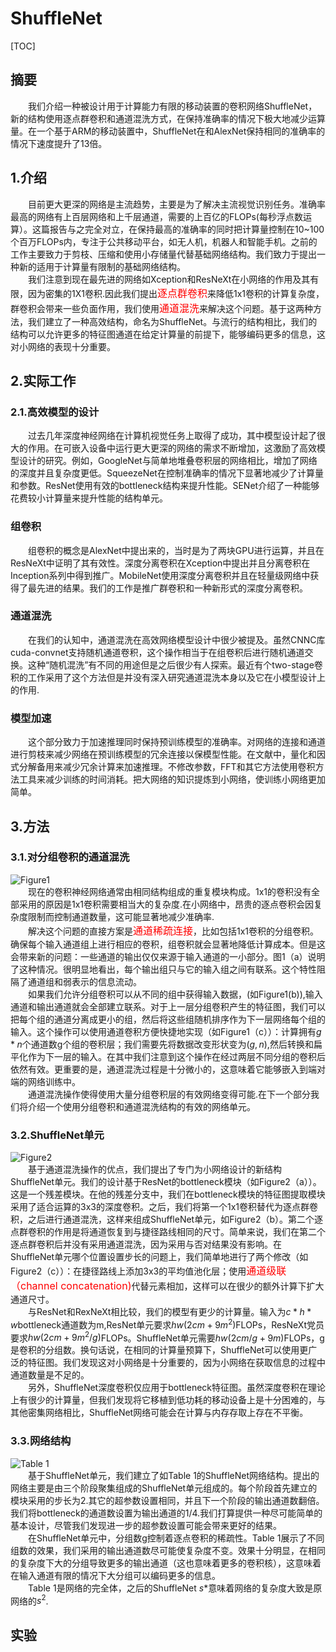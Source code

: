 # ShuffleNet

[TOC]

## 摘要

&emsp;&emsp;我们介绍一种被设计用于计算能力有限的移动装置的卷积网络ShuffleNet，新的结构使用逐点群卷积和通道混洗方式，在保持准确率的情况下极大地减少运算量。在一个基于ARM的移动装置中，ShuffleNet在和AlexNet保持相同的准确率的情况下速度提升了13倍。

## 1.介绍

&emsp;&emsp;目前更大更深的网络是主流趋势，主要是为了解决主流视觉识别任务。准确率最高的网络有上百层网络和上千层通道，需要的上百亿的FLOPs(每秒浮点数运算）。这篇报告与之完全对立，在保持最高的准确率的同时把计算量控制在10~100个百万FLOPs内，专注于公共移动平台，如无人机，机器人和智能手机。之前的工作主要致力于剪枝、压缩和使用小存储量代替基础网络结构。我们致力于提出一种新的适用于计算量有限制的基础网络结构。  
&emsp;&emsp;我们注意到现在最先进的网络如Xception和ResNeXt在小网络的作用及其有限，因为密集的1X1卷积.因此我们提出<font color=#ff000 size=3>逐点群卷积</font>来降低1x1卷积的计算复杂度，群卷积会带来一些负面作用，我们使用<font color=#ff000 size=3>通道混洗</font>来解决这个问题。基于这两种方法，我们建立了一种高效结构，命名为ShuffleNet。与流行的结构相比，我们的结构可以允许更多的特征图通道在给定计算量的前提下，能够编码更多的信息，这对小网络的表现十分重要。

## 2.实际工作

### 2.1.高效模型的设计

&emsp;&emsp;过去几年深度神经网络在计算机视觉任务上取得了成功，其中模型设计起了很大的作用。在可嵌入设备中运行更大更深的网络的需求不断增加，这激励了高效模型设计的研究。例如，GoogleNet与简单地堆叠卷积层的网络相比，增加了网络的深度并且复杂度更低。SqueezeNet在控制准确率的情况下显著地减少了计算量和参数。ResNet使用有效的bottleneck结构来提升性能。SENet介绍了一种能够花费较小计算量来提升性能的结构单元。

### 组卷积

&emsp;&emsp;组卷积的概念是AlexNet中提出来的，当时是为了两块GPU进行运算，并且在ResNeXt中证明了其有效性。深度分离卷积在Xception中提出并且分离卷积在Inception系列中得到推广。MobileNet使用深度分离卷积并且在轻量级网络中获得了最先进的结果。我们的工作是推广群卷积和一种新形式的深度分离卷积。

### 通道混洗

&emsp;&emsp;在我们的认知中，通道混洗在高效网络模型设计中很少被提及。虽然CNNC库cuda-convnet支持随机通道卷积，这个操作相当于在组卷积后进行随机通道交换。这种“随机混洗”有不同的用途但是之后很少有人探索。最近有个two-stage卷积的工作采用了这个方法但是并没有深入研究通道混洗本身以及它在小模型设计上的作用.

### 模型加速

&emsp;&emsp;这个部分致力于加速推理同时保持预训练模型的准确率。对网络的连接和通道进行剪枝来减少网络在预训练模型的冗余连接以保模型性能。在文献中，量化和因式分解备用来减少冗余计算来加速推理。不修改参数，FFT和其它方法使用卷积方法工具来减少训练的时间消耗。把大网络的知识提炼到小网络，使训练小网络更加简单。

## 3.方法

### 3.1.对分组卷积的通道混洗

![Figure1](https://github.com/holyhond/Interview-question-collection/blob/master/picture/ShuffleNet_figure_1.png)  
&emsp;&emsp;现在的卷积神经网络通常由相同结构组成的重复模块构成。1x1的卷积没有全部采用的原因是1x1卷积需要相当大的复杂度.在小网络中，昂贵的逐点卷积会因复杂度限制而控制通道数量，这可能显著地减少准确率.  
&emsp;&emsp;解决这个问题的直接方案是<font color=#ff000 size=3>通道稀疏连接</font>，比如包括1x1卷积的分组卷积。确保每个输入通道组上进行相应的卷积，组卷积就会显著地降低计算成本。但是这会带来新的问题：一些通道的输出仅仅来源于输入通道的一小部分。图1（a）说明了这种情况。很明显地看出，每个输出组只与它的输入组之间有联系。这个特性阻隔了通道组和弱表示的信息流动。  
&emsp;&emsp;如果我们允许分组卷积可以从不同的组中获得输入数据，(如Figure1(b)),输入通道和输出通道就会全部建立联系。对于上一层分组卷积产生的特征图，我们可以把每个组的通道分离成更小的组，然后将这些组随机排序作为下一层网络每个组的输入。这个操作可以使用通道卷积方便快捷地实现（如Figure1（c））：计算拥有$g*n$个通道数g个组的卷积层；我们需要先将数据改变形状变为$(g,n)$,然后转换和扁平化作为下一层的输入。在其中我们注意到这个操作在经过两层不同分组的卷积后依然有效。更重要的是，通道混洗过程是十分微小的，这意味着它能够嵌入到端对端的网络训练中。  
&emsp;&emsp;通道混洗操作使得使用大量分组卷积层的有效网络变得可能.在下一个部分我们将介绍一个使用分组卷积和通道混洗结构的有效的网络单元。

### 3.2.ShuffleNet单元

![Figure2](https://github.com/holyhond/Interview-question-collection/blob/master/picture/ShuffleNet_figure_2.png)  
&emsp;&emsp;基于通道混洗操作的优点，我们提出了专门为小网络设计的新结构ShuffleNet单元。我们的设计基于ResNet的bottleneck模块（如Figure2（a））。这是一个残差模块。在他的残差分支中，我们在bottleneck模块的特征图提取模块采用了适合运算的3x3的深度卷积。之后，我们将第一个1x1卷积替代为逐点群卷积，之后进行通道混洗，这样来组成ShuffleNet单元，如Figure2（b）。第二个逐点群卷积的作用是将通道恢复到与捷径路线相同的尺寸。简单来说，我们在第二个逐点群卷积后并没有采用通道混洗，因为采用与否对结果没有影响。在ShuffleNet单元哪个位置设置步长的问题上，我们简单地进行了两个修改（如Figure2（c））：在捷径路线上添加3x3的平均值池化层；使用<font color=#ff000 size=3>通道级联（channel concatenation)</font>代替元素相加，这样可以在很少的额外计算下扩大通道尺寸。  
&emsp;&emsp;与ResNet和RexNeXt相比较，我们的模型有更少的计算量。输入为$c*h*w$bottleneck通道数为m,ResNet单元要求$hw(2cm+9m^2)$FLOPs，ResNeXt党员要求$hw(2cm+9m^2/g)$FLOPs。ShuffleNet单元需要$hw(2cm/g+9m)$FLOPs，g是卷积的分组数。换句话说，在相同的计算量预算下，ShuffleNet可以使用更广泛的特征图。我们发现这对小网络是十分重要的，因为小网络在获取信息的过程中通道数量是不足的。  
&emsp;&emsp;另外，ShuffleNet深度卷积仅应用于bottleneck特征图。虽然深度卷积在理论上有很少的计算量，但我们发现将它移植到低功耗的移动设备上是十分困难的，与其他密集网络相比，ShuffleNet网络可能会在计算与内存存取上存在不平衡。

### 3.3.网络结构

![Table 1](https://github.com/holyhond/Interview-question-collection/blob/master/picture/ShuffleNet_table_1.png)  
&emsp;&emsp;基于ShuffleNet单元，我们建立了如Table 1的ShuffleNet网络结构。提出的网络主要是由三个阶段聚集组成的ShuffleNet单元组成的。每个阶段首先建立的模块采用的步长为2.其它的超参数设置相同，并且下一个阶段的输出通道数翻倍。我们将bottleneck的通道数设置为输出通道的1/4.我们打算提供一种尽可能简单的基本设计，尽管我们发现进一步的超参数设置可能会带来更好的结果。  
&emsp;&emsp;在ShuffleNet单元中，分组数g控制着逐点卷积的稀疏性。Table 1展示了不同组数的效果，我们采用的输出通道数尽可能使复杂度不变。效果十分明显，在相同的复杂度下大的分组导致更多的输出通道（这也意味着更多的卷积核），这意味着在输入通道有限的情况下大分组可以编码更多的信息。  
&emsp;&emsp;Table 1是网络的完全体，之后的ShuffleNet $s*$意味着网络的复杂度大致是原网络的$s^2$.

## 实验